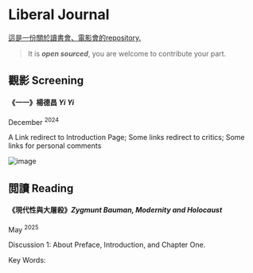# Liberal Journal
<ins>這是一份關於讀書會、電影會的repository. </ins>
> It is ***open sourced***, you are welcome to contribute your part. 

## 觀影 Screening
#### 《一一》楊德昌 *Yi Yi*
December <sup> 2024 </sup>

A Link redirect to Introduction Page;
Some links redirect to critics;
Some links for personal comments

![image](https://github.com/user-attachments/assets/c49f8456-86e8-403d-b7ab-8d60f6fc403b)

## 閲讀 Reading
#### 《現代性與大屠殺》*Zygmunt Bauman, Modernity and Holocaust*
May <sup> 2025 </sup>

Discussion 1: About Preface, Introduction, and Chapter One.

Key Words:

